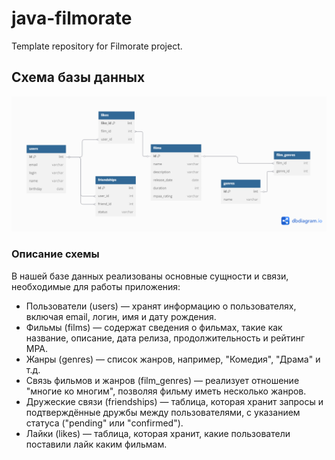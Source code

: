 # java-filmorate
Template repository for Filmorate project.
## Схема базы данных

![Диаграмма базы данных](src/main/java/ru/yandex/practicum/filmorate/ER_диаграмма.png)

### Описание схемы

В нашей базе данных реализованы основные сущности и связи, необходимые для работы приложения:

- Пользователи (users) — хранят информацию о пользователях, включая email, логин, имя и дату рождения.
- Фильмы (films) — содержат сведения о фильмах, такие как название, описание, дата релиза, продолжительность и рейтинг МРА.
- Жанры (genres) — список жанров, например, "Комедия", "Драма" и т.д.
- Связь фильмов и жанров (film_genres) — реализует отношение "многие ко многим", позволяя фильму иметь несколько жанров.
- Дружеские связи (friendships) — таблица, которая хранит запросы и подтверждённые дружбы между пользователями, с указанием статуса ("pending" или "confirmed").
- Лайки (likes) — таблица, которая хранит, какие пользователи поставили лайк каким фильмам.
